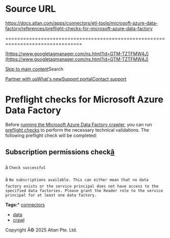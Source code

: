 # Source URL
https://docs.atlan.com/apps/connectors/etl-tools/microsoft-azure-data-factory/references/preflight-checks-for-microsoft-azure-data-factory

================================================================================

<!--
canonical: https://docs.atlan.com/apps/connectors/etl-tools/microsoft-azure-data-factory/references/preflight-checks-for-microsoft-azure-data-factory
link-alternate: https://docs.atlan.com/apps/connectors/etl-tools/microsoft-azure-data-factory/references/preflight-checks-for-microsoft-azure-data-factory
meta-description: Before [running the Microsoft Azure Data Factory crawler](/apps/connectors/etl-tools/microsoft-azure-data-factory/how-tos/crawl-microsoft-azure-data-fact.
meta-docsearch:docusaurus_tag: docs-default-current
meta-docsearch:language: en
meta-docsearch:version: current
meta-docusaurus_locale: en
meta-docusaurus_tag: docs-default-current
meta-docusaurus_version: current
meta-generator: Docusaurus v3.8.1
meta-og-description: Before [running the Microsoft Azure Data Factory crawler](/apps/connectors/etl-tools/microsoft-azure-data-factory/how-tos/crawl-microsoft-azure-data-fact.
meta-og-locale: en
meta-og-title: Preflight checks for Microsoft Azure Data Factory | Atlan Documentation
meta-og-url: https://docs.atlan.com/apps/connectors/etl-tools/microsoft-azure-data-factory/references/preflight-checks-for-microsoft-azure-data-factory
meta-twitter:card: summary_large_image
meta-viewport: width=device-width,initial-scale=1
title: Preflight checks for Microsoft Azure Data Factory | Atlan Documentation
-->

[https://www.googletagmanager.com/ns.html?id=GTM-TZTFMW4J](https://www.googletagmanager.com/ns.html?id=GTM-TZTFMW4J)

[Skip to main content](#__docusaurus_skipToContent_fallback)Search

[Partner with us](https://docs.google.com/forms/d/e/1FAIpQLScuAIhCm2GS7YFstrOjawbP8J7PUmOynQo7wI2yGCcCyEcVSw/viewform)[What's new](https://shipped.atlan.com/)[Support portal](https://atlan.zendesk.com/auth/v2/login/signin?return_to=https%3A%2F%2Fatlan.zendesk.com%2Fhc%2Fen-us&theme=hc&locale=en-us&brand_id=1900000425113&auth_origin=1900000425113%2Cfalse%2Ctrue)[Contact support](/support/submit-request)

Preflight checks for Microsoft Azure Data Factory
=================================================

Before [running the Microsoft Azure Data Factory crawler](/apps/connectors/etl-tools/microsoft-azure-data-factory/how-tos/crawl-microsoft-azure-data-factory), you can run [preflight checks](/product/connections/concepts/what-are-preflight-checks) to perform the necessary technical validations. The following preflight check will be completed:

Subscription permissions check[â](#subscription-permissions-check "Direct link to Subscription permissions check")
--------------------------------------------------------------------------------------------------------------------

â `Check successful`

â `No subscriptions available. This can either mean that no data factory exists or the service principal does not have access to the specified data factories. Please grant the Reader role to the service principal for at least one data factory.`

**Tags:*** [connectors](/tags/connectors)
* [data](/tags/data)
* [crawl](/tags/crawl)

Copyright Â© 2025 Atlan Pte. Ltd.

